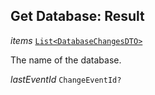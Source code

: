 

## Get Database: Result  
  
<article>

*items* [`List<DatabaseChangesDTO>`](/docs/ssm-couchdb-models--page#database) 

The name of the database.

</article>
<article>

*lastEventId* `ChangeEventId?` 

</article>

